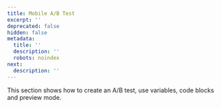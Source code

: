 ```yaml
---
title: Mobile A/B Test
excerpt: ''
deprecated: false
hidden: false
metadata:
  title: ''
  description: ''
  robots: noindex
next:
  description: ''
---
```

This section shows how to create an A/B test, use variables, code blocks and preview mode.